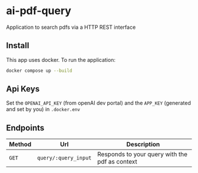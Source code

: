# ai-pdf-query

Application to search pdfs via a HTTP REST interface

## Install

This app uses docker. To run the application:

```sh
docker compose up --build
```

## Api Keys

Set the `OPENAI_API_KEY` (from openAI dev portal) and the `APP_KEY` (generated and set by you) in `.docker.env`

## Endpoints

| Method | Url                  | Description                                    |
| ------ | -------------------- | ---------------------------------------------- |
| `GET`  | `query/:query_input` | Responds to your query with the pdf as context |

